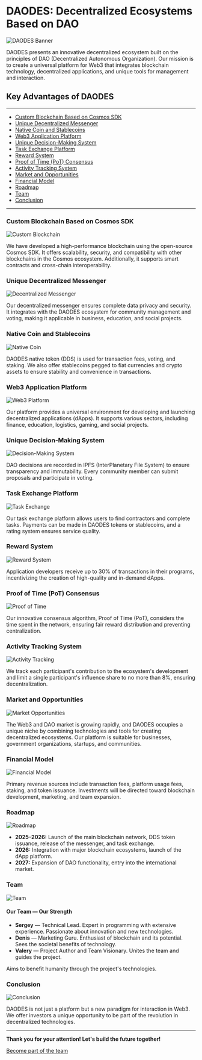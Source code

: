 # DAODES: Decentralized Ecosystems Based on DAO

![DAODES Banner](public/img/home/1.png)

DAODES presents an innovative decentralized ecosystem built on the principles of DAO (Decentralized Autonomous Organization). Our mission is to create a universal platform for Web3 that integrates blockchain technology, decentralized applications, and unique tools for management and interaction.

## Key Advantages of DAODES

---

- [Custom Blockchain Based on Cosmos SDK](#custom-blockchain-based-on-cosmos-sdk)
- [Unique Decentralized Messenger](#unique-decentralized-messenger)
- [Native Coin and Stablecoins](#native-coin-and-stablecoins)
- [Web3 Application Platform](#web3-application-platform)
- [Unique Decision-Making System](#unique-decision-making-system)
- [Task Exchange Platform](#task-exchange-platform)
- [Reward System](#reward-system)
- [Proof of Time (PoT) Consensus](#proof-of-time-pot-consensus)
- [Activity Tracking System](#activity-tracking-system)
- [Market and Opportunities](#market-and-opportunities)
- [Financial Model](#financial-model)
- [Roadmap](#roadmap)
- [Team](#team)
- [Conclusion](#conclusion)

---

### Custom Blockchain Based on Cosmos SDK
![Custom Blockchain](public/img/home/2.png)

We have developed a high-performance blockchain using the open-source Cosmos SDK. It offers scalability, security, and compatibility with other blockchains in the Cosmos ecosystem. Additionally, it supports smart contracts and cross-chain interoperability.

### Unique Decentralized Messenger
![Decentralized Messenger](public/img/home/3.png)

Our decentralized messenger ensures complete data privacy and security. It integrates with the DAODES ecosystem for community management and voting, making it applicable in business, education, and social projects.

### Native Coin and Stablecoins
![Native Coin](public/img/home/4.png)

DAODES native token (DDS) is used for transaction fees, voting, and staking. We also offer stablecoins pegged to fiat currencies and crypto assets to ensure stability and convenience in transactions.

### Web3 Application Platform
![Web3 Platform](public/img/home/5.png)

Our platform provides a universal environment for developing and launching decentralized applications (dApps). It supports various sectors, including finance, education, logistics, gaming, and social projects.

### Unique Decision-Making System
![Decision-Making System](public/img/home/6.png)

DAO decisions are recorded in IPFS (InterPlanetary File System) to ensure transparency and immutability. Every community member can submit proposals and participate in voting.

### Task Exchange Platform
![Task Exchange](public/img/home/7.png)

Our task exchange platform allows users to find contractors and complete tasks. Payments can be made in DAODES tokens or stablecoins, and a rating system ensures service quality.

### Reward System
![Reward System](public/img/home/8.png)

Application developers receive up to 30% of transactions in their programs, incentivizing the creation of high-quality and in-demand dApps.

### Proof of Time (PoT) Consensus
![Proof of Time](public/img/home/9.png)

Our innovative consensus algorithm, Proof of Time (PoT), considers the time spent in the network, ensuring fair reward distribution and preventing centralization.

### Activity Tracking System
![Activity Tracking](public/img/home/10.png)

We track each participant's contribution to the ecosystem's development and limit a single participant's influence share to no more than 8%, ensuring decentralization.

### Market and Opportunities
![Market Opportunities](public/img/home/11.png)

The Web3 and DAO market is growing rapidly, and DAODES occupies a unique niche by combining technologies and tools for creating decentralized ecosystems. Our platform is suitable for businesses, government organizations, startups, and communities.

### Financial Model
![Financial Model](public/img/home/12.png)

Primary revenue sources include transaction fees, platform usage fees, staking, and token issuance. Investments will be directed toward blockchain development, marketing, and team expansion.

### Roadmap
![Roadmap](public/img/home/13.png)

- **2025–2026:** Launch of the main blockchain network, DDS token issuance, release of the messenger, and task exchange.
- **2026:** Integration with major blockchain ecosystems, launch of the dApp platform.
- **2027:** Expansion of DAO functionality, entry into the international market.

### Team
![Team](public/img/home/14.png)

#### Our Team — Our Strength

- **Sergey** — Technical Lead. Expert in programming with extensive experience. Passionate about innovation and new technologies.
- **Denis** — Marketing Guru. Enthusiast of blockchain and its potential. Sees the societal benefits of technology.
- **Valery** — Project Author and Team Visionary. Unites the team and guides the project.

Aims to benefit humanity through the project's technologies.

### Conclusion
![Conclusion](public/img/home/15.png)

DAODES is not just a platform but a new paradigm for interaction in Web3. We offer investors a unique opportunity to be part of the revolution in decentralized technologies.

---

**Thank you for your attention! Let's build the future together!**

[Become part of the team](https://daodes.space/register)